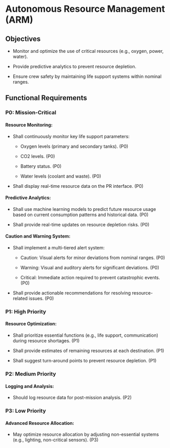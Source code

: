 # Autonomous Resource Management (ARM)
## Objectives
- Monitor and optimize the use of critical resources (e.g., oxygen, power, water).

- Provide predictive analytics to prevent resource depletion.

- Ensure crew safety by maintaining life support systems within nominal ranges.

## Functional Requirements
### P0: Mission-Critical
#### Resource Monitoring:

- Shall continuously monitor key life support parameters:

  - Oxygen levels (primary and secondary tanks). (P0)

  - CO2 levels. (P0)

  - Battery status. (P0)

  - Water levels (coolant and waste). (P0)

- Shall display real-time resource data on the PR interface. (P0)

#### Predictive Analytics:

- Shall use machine learning models to predict future resource usage based on current consumption patterns and historical data. (P0)

- Shall provide real-time updates on resource depletion risks. (P0)

#### Caution and Warning System:

- Shall implement a multi-tiered alert system:

  - Caution: Visual alerts for minor deviations from nominal ranges. (P0)

  - Warning: Visual and auditory alerts for significant deviations. (P0)

  - Critical: Immediate action required to prevent catastrophic events. (P0)

- Shall provide actionable recommendations for resolving resource-related issues. (P0)

### P1: High Priority
#### Resource Optimization:

- Shall prioritize essential functions (e.g., life support, communication) during resource shortages. (P1)

- Shall provide estimates of remaining resources at each destination. (P1)

- Shall suggest turn-around points to prevent resource depletion. (P1)

### P2: Medium Priority
#### Logging and Analysis:

- Should log resource data for post-mission analysis. (P2)

### P3: Low Priority
#### Advanced Resource Allocation:

- May optimize resource allocation by adjusting non-essential systems (e.g., lighting, non-critical sensors). (P3)
